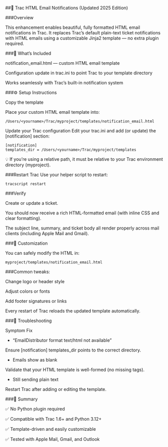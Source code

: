 ##📧 Trac HTML Email Notifications (Updated 2025 Edition)

###Overview

This enhancement enables beautiful, fully formatted HTML email notifications in Trac.
It replaces Trac’s default plain-text ticket notifications with HTML emails using a customizable Jinja2 template — no extra plugin required.

###🧩 What’s Included

notification_email.html — custom HTML email template

Configuration update in trac.ini to point Trac to your template directory

Works seamlessly with Trac’s built-in notification system

###⚙️ Setup Instructions

Copy the template

Place your custom HTML email template into:

~~~
/Users/<yourname>/Trac/myproject/templates/notification_email.html
~~~

Update your Trac configuration
Edit your trac.ini and add (or update) the [notification] section:

~~~
[notification]
templates_dir = /Users/<yourname>/Trac/myproject/templates
~~~

💡 If you’re using a relative path, it must be relative to your Trac environment directory (myproject).

###Restart Trac
Use your helper script to restart:

~~~
tracscript restart
~~~

###Verify

Create or update a ticket.

You should now receive a rich HTML-formatted email (with inline CSS and clear formatting).

The subject line, summary, and ticket body all render properly across mail clients (including Apple Mail and Gmail).

###💅 Customization

You can safely modify the HTML in:

~~~
myproject/templates/notification_email.html
~~~

###Common tweaks:

Change logo or header style

Adjust colors or fonts

Add footer signatures or links

Every restart of Trac reloads the updated template automatically.

###🧰 Troubleshooting

Symptom	Fix

* “EmailDistributor format text/html not available”

Ensure [notification] templates_dir points to the correct directory.

* Emails show as blank

Validate that your HTML template is well-formed (no missing tags).

* Still sending plain text

Restart Trac after adding or editing the template.

###🧾 Summary

✅ No Python plugin required

✅ Compatible with Trac 1.6+ and Python 3.12+

✅ Template-driven and easily customizable

✅ Tested with Apple Mail, Gmail, and Outlook